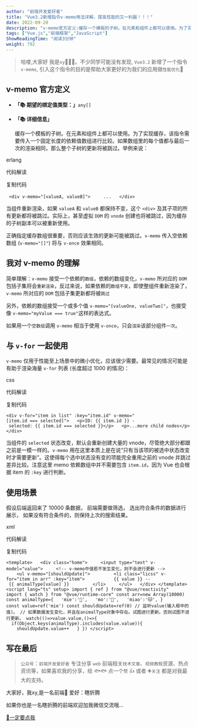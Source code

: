 ```yaml
---
author: "前端开发爱好者"
title: "Vue3.2新增指令v-memo用法详解，提高性能的又一利器！！！"
date: 2022-09-20
description: "v-memo官方定义:缓存一个模板的子树。在元素和组件上都可以使用。为了实现缓存，该指令需要传入一个固定长度的依赖值数组进行比较。如果数组里的每个值都与最后一次的渲染相同，那么整个子树的更新将被跳"
tags: ["Vue.js","前端框架","JavaScript"]
ShowReadingTime: "阅读3分钟"
weight: 792
---
```

> 哈喽,大家好 我是`xy`👨🏻‍💻。不少同学可能没有发现, `Vue3.2` 新增了一个指令 `v-memo`, 引入这个指令的目的是帮助大家更好的为我们的应用做`性能优化`💪

v-memo 官方定义
-----------

*   **「📚 期望的绑定值类型：」**`any[]`
    
*   **「📚 详细信息」**
    
    缓存一个模板的子树。在元素和组件上都可以使用。为了实现缓存，该指令需要传入一个固定长度的依赖值数组进行比较。如果数组里的每个值都与最后一次的渲染相同，那么整个子树的更新将被跳过。举例来说：
    

erlang

 代码解读

复制代码

  `<div v-memo="[valueA, valueB]">     ...   </div>`

当组件重新渲染，如果 `valueA` 和 `valueB` 都保持不变，这个 `<div>` 及其子项的所有更新都将被跳过。实际上，甚至虚拟 `DOM` 的 `vnode` 创建也将被跳过，因为缓存的子树副本可以被重新使用。

正确指定缓存数组很重要，否则应该生效的更新可能被跳过。`v-memo` 传入空依赖数组 (`v-memo="[]"`) 将与 `v-once` 效果相同。

我对 v-memo 的理解
-------------

简单理解：`v-memo` 接受一个依赖的`数组`，依赖的数组变化，`v-memo` 所对应的 `DOM` 包括子集将会`重新渲染`，反过来说，如果依赖的`数组不变`，即使整组件重新渲染了，`v-memo` 所对应的 `DOM` 包括子集更新都将被`跳过`

另外，依赖的数组接受一个或多个值 `v-memo="[valueOne, valueTwo]"`，也接受像 `v-memo="myValue === true"`这样的表达式。

如果用一个`空数组`调用 `v-memo` 相当于使用 `v-once`，只会`渲染`该部分组件`一次`。

与 `v-for` 一起使用
--------------

`v-memo` 仅用于性能至上场景中的微小优化，应该很少需要。最常见的情况可能是有助于渲染海量 `v-for` 列表 (长度超过 1000 的情况)：

css

 代码解读

复制代码

`<div v-for="item in list" :key="item.id" v-memo="[item.id === selected]">   <p>ID: {{ item.id }} - selected: {{ item.id === selected }}</p>   <p>...more child nodes</p> </div>`

当组件的 `selected` 状态改变，默认会重新创建大量的 vnode，尽管绝大部分都跟之前是一模一样的。`v-memo` 用在这里本质上是在说“只有当该项的被选中状态改变时才需要更新”。这使得每个选中状态没有变的项能完全重用之前的 vnode 并跳过差异比较。注意这里 memo 依赖数组中并不需要包含 `item.id`，因为 Vue 也会根据 item 的 `:key` 进行判断。

使用场景
----

假设后端返回来了 10000 条数据， 前端需要做筛选， 选出符合条件的数据进行展示， 如果没有符合条件的，则保持上次的搜索结果。

xml

 代码解读

复制代码

`<template>   <div class="home">     <input type="text" v-model="value">     <!-- v-memo中值若不发生变化，则不会进行更新 -->     <ul v-memo="[shouldUpdate]">         <li class="licss" v-for="item in arr" :key="item">           {{ value }} -- {{ animalType[value] }}         </li>     </ul>   </div> </template> <script lang="ts" setup> import { ref } from "@vue/reactivity" import { watch } from "@vue/runtime-core" const arr=new Array(10000) const animalType={   'mie':'🐏',   'mo':'🐂',   'miao':'🐱', } const value=ref('mie') const shouldUpdate=ref(0) // 监听value(输入框中的值)。 // 如果数据发生变化，并且在animalType对象中存在。试图进行更新。否则试图不进行更新。 watch(()=>value.value,()=>{   if(Object.keys(animalType).includes(value.value)){     shouldUpdate.value++   } }) </script>`

写在最后
----

> `公众号`：`前端开发爱好者` 专注分享 `web` 前端相关`技术文章`、`视频教程`资源、热点资讯等，如果喜欢我的分享，给 🐟🐟 点一个`赞` 👍 或者 ➕`关注` 都是对我最大的支持。

大家好，我xy,是一名前端🤫 爱好：瞎折腾

如果你也是一名瞎折腾的前端欢迎加我微信交流哦...

[🤫一定要点我](https://juejin.cn/pin/7040966241468547109 "https://juejin.cn/pin/7040966241468547109")